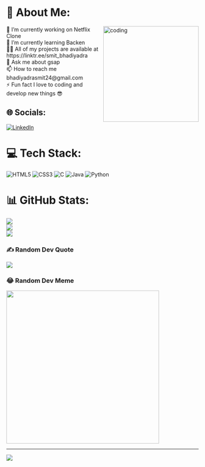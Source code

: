 
# 💫 About Me:
<img align="right" alt="coding" width="250" src="https://media.tenor.com/YZPnGuPeZv8AAAAd/coding.gif">
🔭 I’m currently working on Netflix Clone<br>🌱 I’m currently learning Backen<br>👨‍💻 All of my projects are available at https://linktr.ee/smit_bhadiyadra<br>💬 Ask me about gsap<br>📫 How to reach me bhadiyadrasmit24@gmail.com<br>⚡ Fun fact I love to coding and develop new things 😎

## 🌐 Socials:
[![LinkedIn](https://img.shields.io/badge/LinkedIn-%230077B5.svg?logo=linkedin&logoColor=white)](https://linkedin.com/in/samitbhadiyadra) 

# 💻 Tech Stack:
![HTML5](https://img.shields.io/badge/html5-%23E34F26.svg?style=for-the-badge&logo=html5&logoColor=white) ![CSS3](https://img.shields.io/badge/css3-%231572B6.svg?style=for-the-badge&logo=css3&logoColor=white) ![C](https://img.shields.io/badge/c-%2300599C.svg?style=for-the-badge&logo=c&logoColor=white) ![Java](https://img.shields.io/badge/java-%23ED8B00.svg?style=for-the-badge&logo=java&logoColor=white) ![Python](https://img.shields.io/badge/python-3670A0?style=for-the-badge&logo=python&logoColor=ffdd54)
# 📊 GitHub Stats:
![](https://github-readme-stats.vercel.app/api?username=smitbhadiyadra&theme=dark&hide_border=false&include_all_commits=true&count_private=true)<br/>
![](https://github-readme-streak-stats.herokuapp.com/?user=smitbhadiyadra&theme=dark&hide_border=false)<br/>
![](https://github-readme-stats.vercel.app/api/top-langs/?username=smitbhadiyadra&theme=dark&hide_border=false&include_all_commits=true&count_private=true&layout=compact)

### ✍️ Random Dev Quote
![](https://quotes-github-readme.vercel.app/api?type=horizontal&theme=radical)

### 😂 Random Dev Meme
<img src='https://randommeme-five.vercel.app/' style="height: 400px;"/>

---
[![](https://visitcount.itsvg.in/api?id=smitbhadiyadra&icon=0&color=0)](https://visitcount.itsvg.in)

<!-- Proudly created with GPRM ( https://gprm.itsvg.in ) -->
